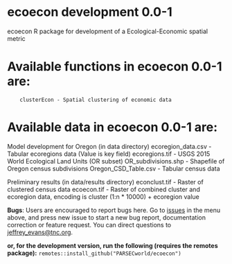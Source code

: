 # ecoecon development 0.0-1

ecoecon R package for development of a Ecological-Economic spatial metric  

# Available functions in ecoecon 0.0-1 are:

		clusterEcon - Spatial clustering of economic data

# Available data in ecoecon 0.0-1 are:
	
Model development for Oregon (in data directory)
		ecoregion_data.csv - Tabular ecoregions data (Value is key field) 
		ecoregions.tif - USGS 2015 World Ecological Land Units (OR subset)
		OR_subdivisions.shp - Shapefile of Oregon census subdivisions 
		Oregon_CSD_Table.csv - Tabular census data

Preliminary results (in data/results directory)
		econclust.tif - Raster of clustered census data
		ecoecon.tif - Raster of combined cluster and ecoregion data, encoding 
						is cluster (1:n * 10000) + ecoregion value		

**Bugs**: Users are encouraged to report bugs here. Go to [issues](https://github.com/PARSECworld/ecoecon/issues) in the menu above, and press new issue to start a new bug report, documentation correction or feature request. You can direct questions to <jeffrey_evans@tnc.org>.

**or, for the development version, run the following (requires the remotes package):**
`remotes::install_github("PARSECworld/ecoecon")`
